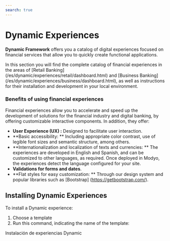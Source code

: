```yaml
---
search: true
---
```


# Dynamic Experiences

**Dynamic Framework** offers you a catalog of digital experiences focused on financial services that allow you to quickly create functional applications.

In this section you will find the complete catalog of financial experiences in the areas of [Retail Banking] (/es/dynamic/experiences/retail/dashboard.html) and [Business Banking] (/es/dynamic/experiences/business/dashboard.html), as well as instructions for their installation and development in your local environment.


### Benefits of using financial experiences

Financial experiences allow you to accelerate and speed up the development of solutions for the financial industry and digital banking, by offering customizable interactive components. In addition, they offer:

- **User Experience (UX) :** Designed to facilitate user interaction.
- **Basic accessibility: ** Including appropriate color contrast, use of legible font sizes and semantic structure, among others.
- **Internationalization and localization of texts and currencies: ** The experiences are developed in English and Spanish, and can be customized to other languages, as required. Once deployed in Modyo, the experiences detect the language configured for your site.
- **Validations for forms and dates**.
- **Flat styles for easy customization: ** Through our design system and popular libraries such as [Bootstrap] (https://getbootstrap.com/).


## Installing Dynamic Experiences

To install a Dynamic experience:

1. Choose a template
1. Run this command, indicating the name of the template:

Instalación de experiencias Dynamic